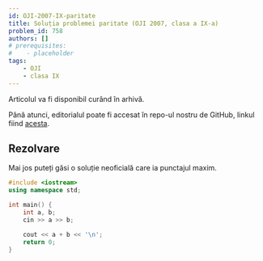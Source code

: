 ```yaml
---
id: OJI-2007-IX-paritate
title: Soluția problemei paritate (OJI 2007, clasa a IX-a)
problem_id: 758
authors: []
# prerequisites:
#    - placeholder
tags:
    - OJI
    - clasa IX
---
```


Articolul va fi disponibil curând în arhivă.

Până atunci, editorialul poate fi accesat în repo-ul nostru de GitHub, linkul fiind [acesta](https://github.com/roalgo-discord/Romanian-Olympiad-Solutions/blob/main/OJI%20(regional%20olympiad)/2007/09/paritate.txt).

## Rezolvare

Mai jos puteți găsi o soluție neoficială care ia punctajul maxim.

```cpp
#include <iostream>
using namespace std;

int main() {
    int a, b;
    cin >> a >> b;

    cout << a + b << '\n';
    return 0;
}
```
